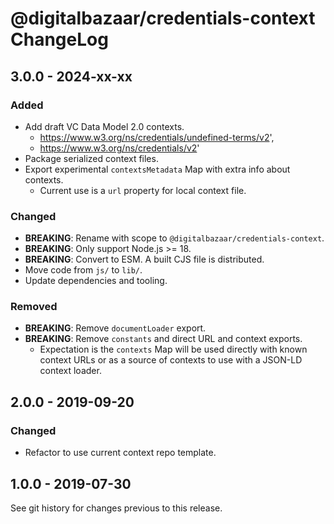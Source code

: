 # @digitalbazaar/credentials-context ChangeLog

## 3.0.0 - 2024-xx-xx

### Added
- Add draft VC Data Model 2.0 contexts.
  - https://www.w3.org/ns/credentials/undefined-terms/v2',
  - https://www.w3.org/ns/credentials/v2'
- Package serialized context files.
- Export experimental `contextsMetadata` Map with extra info about contexts.
  - Current use is a `url` property for local context file.

### Changed
- **BREAKING**: Rename with scope to `@digitalbazaar/credentials-context`.
- **BREAKING**: Only support Node.js >= 18.
- **BREAKING**: Convert to ESM. A built CJS file is distributed.
- Move code from `js/` to `lib/`.
- Update dependencies and tooling.

### Removed
- **BREAKING**: Remove `documentLoader` export.
- **BREAKING**: Remove `constants` and direct URL and context exports.
  - Expectation is the `contexts` Map will be used directly with known context
    URLs or as a source of contexts to use with a JSON-LD context loader.

## 2.0.0 - 2019-09-20

### Changed
- Refactor to use current context repo template.

## 1.0.0 - 2019-07-30

See git history for changes previous to this release.
